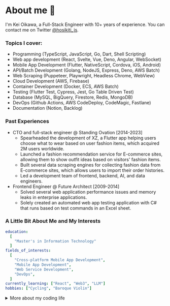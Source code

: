# About me 👋

I'm Kei Oikawa, a Full-Stack Engineer with 10+ years of experience.
You can contact me on Twitter [@hosikiti_js](https://twitter.com/hosikiti_js).

### Topics I cover:

- Programming (TypeScript, JavaScript, Go, Dart, Shell Scripting)
- Web app development (React, Svelte, Vue, Deno, Angular, WebSocket)
- Mobile App Development (Flutter, NativeScript, Cordova, iOS, Android)
- API/Batch Development (Golang, NodeJS, Express, Deno, AWS Batch)
- Web Scraping (Puppeteer, Playwright, Headless Chrome, WebView)
- Cloud Development (AWS, Firebase)
- Container Development (Docker, ECS, AWS Batch)
- Testing (Flutter Test, Cypress, Jest, Go Table Driven Test)
- Database (MySQL, BigQuery, Firestore, Redis, MongoDB)
- DevOps (Github Actions, AWS CodeDeploy, CodeMagic, Fastlane)
- Documentation (Notion, Backlog)

### Past Experiences

- CTO and full-stack engineer @ Standing Ovation [2014-2023]
  - Spearheaded the development of XZ, a Flutter app helping users choose what to wear based on user fashion items, which acquired 2M users worldwide.
  - Launched a fashion recommendation service for E-commerce sites, allowing them to show outfit ideas based on visitors' fashion items.
  - Built several data scraping engines for collecting fashion data from E-commerce sites, which allows users to import their order histories.
  - Led a development team of frontend, backend, AI, and data engineers.
- Frontend Engineer @ Future Architect [2009-2014]
  - Solved several web application performance issues and memory leaks in enterprise applications.
  - Solely created an automated web app testing application with C# that runs based on test commands in an Excel sheet.

### A Little Bit About Me and My Interests

```yaml
education:
  [
    "Master's in Information Technology"
  ]
fields_of_interests:
  [
    "Cross-platform Mobile App Development",
    "Mobile App Development",
    "Web Service Development",
    "DevOps",
  ]
currently_learning: ["React", "Web3", "LLM"]
hobbies: ["Cycling", "Baroque Violin"]
```

<details>
<summary>More about my coding life</summary>
<br />

![Top Langs](https://github-readme-stats.vercel.app/api/top-langs/?username=hosikiti&layout=compact&hide=css,HTML)

[![GitHub Streak](https://streak-stats.demolab.com?user=hosikiti&theme=dark&hide_border=true)](https://git.io/streak-stats)

</details>
